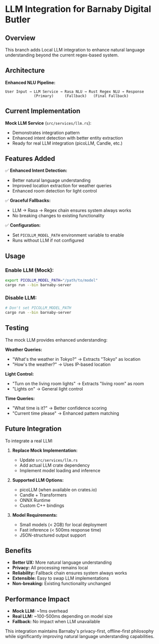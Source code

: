 # LLM Integration for Barnaby Digital Butler

## Overview

This branch adds Local LLM integration to enhance natural language understanding beyond the current regex-based system.

## Architecture

**Enhanced NLU Pipeline:**
```
User Input → LLM Service → Rasa NLU → Rust Regex NLU → Response
             (Primary)     (Fallback)   (Final Fallback)
```

## Current Implementation

**Mock LLM Service** (`src/services/llm.rs`):
- Demonstrates integration pattern
- Enhanced intent detection with better entity extraction
- Ready for real LLM integration (picoLLM, Candle, etc.)

## Features Added

✅ **Enhanced Intent Detection:**
- Better natural language understanding
- Improved location extraction for weather queries
- Enhanced room detection for light control

✅ **Graceful Fallbacks:**
- LLM → Rasa → Regex chain ensures system always works
- No breaking changes to existing functionality

✅ **Configuration:**
- Set `PICOLLM_MODEL_PATH` environment variable to enable
- Runs without LLM if not configured

## Usage

### Enable LLM (Mock):
```bash
export PICOLLM_MODEL_PATH="/path/to/model"
cargo run --bin barnaby-server
```

### Disable LLM:
```bash
# Don't set PICOLLM_MODEL_PATH
cargo run --bin barnaby-server
```

## Testing

The mock LLM provides enhanced understanding:

**Weather Queries:**
- "What's the weather in Tokyo?" → Extracts "Tokyo" as location
- "How's the weather?" → Uses IP-based location

**Light Control:**
- "Turn on the living room lights" → Extracts "living room" as room
- "Lights on" → General light control

**Time Queries:**
- "What time is it?" → Better confidence scoring
- "Current time please" → Enhanced pattern matching

## Future Integration

To integrate a real LLM:

1. **Replace Mock Implementation:**
   - Update `src/services/llm.rs`
   - Add actual LLM crate dependency
   - Implement model loading and inference

2. **Supported LLM Options:**
   - picoLLM (when available on crates.io)
   - Candle + Transformers
   - ONNX Runtime
   - Custom C++ bindings

3. **Model Requirements:**
   - Small models (< 2GB) for local deployment
   - Fast inference (< 500ms response time)
   - JSON-structured output support

## Benefits

- **Better UX:** More natural language understanding
- **Privacy:** All processing remains local
- **Reliability:** Fallback chain ensures system always works
- **Extensible:** Easy to swap LLM implementations
- **Non-breaking:** Existing functionality unchanged

## Performance Impact

- **Mock LLM:** ~1ms overhead
- **Real LLM:** ~100-500ms depending on model size
- **Fallback:** No impact when LLM unavailable

This integration maintains Barnaby's privacy-first, offline-first philosophy while significantly improving natural language understanding capabilities.